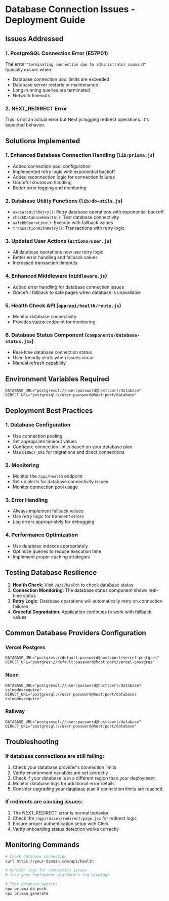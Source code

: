 # Database Connection Issues - Deployment Guide

## Issues Addressed

### 1. PostgreSQL Connection Error (E57P01)

The error `"terminating connection due to administrator command"` typically occurs when:

- Database connection pool limits are exceeded
- Database server restarts or maintenance
- Long-running queries are terminated
- Network timeouts

### 2. NEXT_REDIRECT Error

This is not an actual error but Next.js logging redirect operations. It's expected behavior.

## Solutions Implemented

### 1. Enhanced Database Connection Handling (`lib/prisma.js`)

- Added connection pool configuration
- Implemented retry logic with exponential backoff
- Added reconnection logic for connection failures
- Graceful shutdown handling
- Better error logging and monitoring

### 2. Database Utility Functions (`lib/db-utils.js`)

- `executeWithRetry()`: Retry database operations with exponential backoff
- `checkDatabaseHealth()`: Test database connectivity
- `safeDbOperation()`: Execute with fallback values
- `transactionWithRetry()`: Transactions with retry logic

### 3. Updated User Actions (`actions/user.js`)

- All database operations now use retry logic
- Better error handling and fallback values
- Increased transaction timeouts

### 4. Enhanced Middleware (`middleware.js`)

- Added error handling for database connection issues
- Graceful fallback to safe pages when database is unavailable

### 5. Health Check API (`app/api/health/route.js`)

- Monitor database connectivity
- Provides status endpoint for monitoring

### 6. Database Status Component (`components/database-status.jsx`)

- Real-time database connection status
- User-friendly alerts when issues occur
- Manual refresh capability

## Environment Variables Required

```env
DATABASE_URL="postgresql://user:password@host:port/database"
DIRECT_URL="postgresql://user:password@host:port/database"
```

## Deployment Best Practices

### 1. Database Configuration

- Use connection pooling
- Set appropriate timeout values
- Configure connection limits based on your database plan
- Use `DIRECT_URL` for migrations and direct connections

### 2. Monitoring

- Monitor the `/api/health` endpoint
- Set up alerts for database connectivity issues
- Monitor connection pool usage

### 3. Error Handling

- Always implement fallback values
- Use retry logic for transient errors
- Log errors appropriately for debugging

### 4. Performance Optimization

- Use database indexes appropriately
- Optimize queries to reduce execution time
- Implement proper caching strategies

## Testing Database Resilience

1. **Health Check**: Visit `/api/health` to check database status
2. **Connection Monitoring**: The database status component shows real-time status
3. **Retry Logic**: Database operations will automatically retry on connection failures
4. **Graceful Degradation**: Application continues to work with fallback values

## Common Database Providers Configuration

### Vercel Postgres

```env
DATABASE_URL="postgres://default:password@host:port/vercel-postgres"
DIRECT_URL="postgres://default:password@host:port/vercel-postgres"
```

### Neon

```env
DATABASE_URL="postgresql://user:password@host:port/database?sslmode=require"
DIRECT_URL="postgresql://user:password@host:port/database?sslmode=require"
```

### Railway

```env
DATABASE_URL="postgresql://user:password@host:port/database"
DIRECT_URL="postgresql://user:password@host:port/database"
```

## Troubleshooting

### If database connections are still failing:

1. Check your database provider's connection limits
2. Verify environment variables are set correctly
3. Check if your database is in a different region than your deployment
4. Monitor database logs for additional error details
5. Consider upgrading your database plan if connection limits are reached

### If redirects are causing issues:

1. The NEXT_REDIRECT error is normal behavior
2. Check the `/app/(main)/redirect/page.jsx` for redirect logic
3. Ensure proper authentication setup with Clerk
4. Verify onboarding status detection works correctly

## Monitoring Commands

```bash
# Check database connection
curl https://your-domain.com/api/health

# Monitor logs for connection issues
# (Use your deployment platform's log viewing)

# Test database queries
npx prisma db push
npx prisma generate
```
